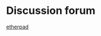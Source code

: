 # Discussion forum


[etherpad](https://pad.disroot.org/p/ethics2047 ':include :type=iframe width=100% height=600px')


